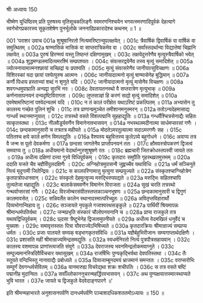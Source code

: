 श्रीः
अध्यायः 150

भीष्मेण युधिष्ठिरम् प्रति पुरुषस्य मृतिसूचकलिङ्गैः स्वमरणनिश्चयेन भगवत्स्मरणादिपूर्वकं देहत्यागे स्वर्गभोगप्रकारस्य सुकृतशेषेण पुनर्भूलोके जननादिप्रकारादेश्च कथनम् ॥ 1 ॥

001	'पराशर उवाच 
001a	शुश्रूषानिरतो नित्यमरिष्टान्युपलक्षयेत् ।
001c	त्रैवार्षिकं द्विवार्षिकं वा वार्षिकं वा समुत्थितम् ॥
002a	षाण्मासिकं मासिकं वा साप्तरात्रिकमेव वा ।
002c	सर्वांस्तदर्थान्वा विद्यात्तेषां चिह्नानि लक्षयेत् ॥
003a	पुरुषं हिरण्मयं यस्तु तिष्ठन्तं दक्षिणामुखम् ।
003c	लक्षयेदुत्तरेणैव मृत्युस्त्रैवार्षिको भवेत् ॥
004a	शुद्धमण्डलमादित्यमरश्मिं सम्प्रपश्यतः ।
004c	संवत्सरद्वयेनैव तस्य मृत्युं समादिशेत् ॥
005a	ज्योत्स्नायामात्मनश्छायां सच्छिद्रां यः प्रपश्यति ।
005c	मृत्युं संवत्सरेणैव जानीयात्सुविचक्षणः ॥
006a	विशिरस्कां यदा छायां पश्येत्पुरुष आत्मनः ।
006c	जानीयादात्मनो मृत्युं षाण्मासेनेह बुद्धिमान् ॥
007a	कर्णौ पिधाय हस्ताभ्यां शब्दं न शृणुते यदि ।
007c	जानीयादात्मनो मृत्युं मासेनैव विचक्षणः ॥
008a	शवगन्धमुपाघ्राति अन्यद्वा सुरभिं नरः ।
008c	देवतायतनस्थो वै सप्तरात्रेण मृत्युभाक् ॥
009a	कर्णनासापनयनं दन्यदृष्टिविरागता ।
009c	लुप्तसञ्ज्ञं हि करणं सद्यो मृत्युं समादिशेत् ॥
010a	एवमेषामरिष्टानां पश्येदन्यतमं यदि ।
010c	न तं कालं परीक्षेत यथाऽरिष्टं प्रकल्पितम् ॥
011a	अभ्यासेन तु कालस्य गच्छेत पुलिनं शुचि ।
011c	तत्र प्राणान्प्रमुञ्चेत तमीशानमनुस्मरन् ॥
012a	ततोऽन्यदेहमासाद्य गान्धर्वं स्थानमाप्नुयात् ।
012c	तत्रस्थो वसते विंशत्पद्मानि सुहहाद्युतिः ॥
013a	गन्धर्वैश्चित्रसेनाद्यैः सहितः सत्कृतस्तथा ।
013c	नीलवैडूर्यवर्णेन विमानेनावभासयन् ॥
014a	नभस्थलमदीनात्मा सार्धमप्सरसां गणैः ।
014c	छन्दकामानुसारी च तत्रतत्र महीयते ॥
015a	मोदतेऽमरतुल्यात्मा सदाऽमरगणैः सह ।
015c	पतितश्च क्षये काले क्षणेन विमलद्युतिः ॥
016a	वैश्यस्य बहुवित्तस्य कुलेऽग्र्ये बहुगोधने ।
016c	अवाप्य तत्र वै जन्म स पूतो देवकर्मणा ॥
017a	छन्दसा जागतेनैव प्राप्तोपनयनं ततः ।
017c	क्षौमवस्त्रोपकरणं द्विजत्वं समवाप्य तु ॥
018a	अधीयमानो वेदार्थान्गुरुशुश्रूषणे रतः ।
018c	ब्रह्मचारी जितक्रोधस्तपस्वी जायते ततः ॥
019a	अधीत्य दक्षिणां दत्त्वा गुरवे विधिपूर्वकम् ।
019c	कृतदारः समुपैति गृहस्थव्रतमुत्तमम् ॥
020a	ददाति यजते चैव चज्ञैर्विपुलदक्षिणैः ।
020c	अग्निहोत्रमुपासन्वै जुह्वच्चैव यथाविधिः ॥
021a	धर्मं सञ्चिनुते नित्यं मृदुगामी जितेन्द्रियः ।
021c	स कालपरिणामात्तु मृत्युना सम्प्रयुज्यते ॥
022a	संस्कृतश्चाग्निहोत्रेण कृतपात्रोपधानवान् ।
022c	संस्कृतो देहमुत्सृज्य मरुद्भिरुपपद्यते ॥
023a	मरुद्भिः सहितश्चापि तुल्यतेजा महाद्युतिः ।
023c	बालार्कसमवर्णेन विमानेन विराजता ॥
024a	सुखं चरति तत्रस्थो गन्थर्वाप्सरसां गणैः ।
024c	विरजोम्बरसंवीतस्तप्तकाञ्चनभूषणः ॥
025a	छन्दकामानुसारी च द्विगुणं कालमावसेत् ।
025c	सन्निवर्तेत कालेन स्थानादस्मात्परिच्युतः ॥
026a	अवितृप्तविहारार्थो दिव्यभोगान्विहाय तु ।
026c	सञ्जायते नृपकुले गजाश्वरथसङ्कुले ॥
027a	पार्थिवीं श्रियमापन्नः श्रीमान्धर्मपतिर्यथा ।
027c	जन्मप्रभृति संस्कारं चौलोपनयनानि च ॥
028a	प्राप्य राजकुले तत्र यथावद्विधिपूर्वकम् ।
028c	छ्दसा त्रैष्टुभेनेह द्विजत्वमुपनीयते ॥
029a	अधीत्य वेदमखिलं धनुर्वेदं च मुख्यशः ।
029c	समावृत्तस्ततः पित्रा यौवराज्येऽभिषिच्यते ॥
030a	कृतदारक्रियः श्रीमान्राज्यं सम्प्राप्य धर्मतः ।
030c	प्रजाः पालयते सम्यक् षड्भागकृतसंविधिः ॥
031a	यज्ञैर्बहुभिरीजानः सम्यगाप्तार्थदक्षिणैः ।
031c	प्रशासति महीं श्रीमान्राज्यमिन्द्रसमद्युतिः ॥
032a	स्वधर्मनिरतो नित्यं पुत्रपौत्रसहायवान् ।
032c	कालस्य वशमापन्नः प्राणांस्त्यजति संयुगे ॥
033a	देवराजस्य भवनमिन्द्रलोकमवाप्नुते ।
033c	सम्पूज्यमानस्त्रिदिवैर्विचचार यथासुखम् ॥
034a	राजर्षिभिः पुण्यकृद्भिर्यथा देवपतिस्तथा ।
034c	तैः स्तूयते वन्दिभिस्तु नानावाद्यैः प्रबोध्यते ॥
035a	दिव्यजाम्बूनदमयं भ्राजमानं समन्ततः ।
035c	वराप्सरोभिः सम्पूर्णं देवगन्धर्वसेवितम् ॥
036a	यानमारुह्य विचरेद्यथा शक्रः शचीपतिः ।
036c	स तत्र वसते षष्टिं पद्मानीह मुदान्वितः ॥
037a	सर्वाँल्लोकाननुचरन्महर्द्धिरवभासयन् ।
037c	अथ पुण्यक्षयात्तस्मात्स्थाप्यते भुवि भारत ।
037e	जायते च द्विजकुले वेदवेदाङ्गपारगे ॥' 

इति श्रीमन्महाभारते अनुशासनपर्वणि दानधर्मपर्वणि पञ्चाशदधिकशततमोऽध्यायः ॥ 150 ॥
